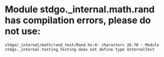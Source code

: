 # Module stdgo._internal.math.rand has compilation errors, please do not use:
```
stdgo/_internal/math/rand_test/Rand.hx:4: characters 26-70 : Module stdgo._internal.testing.Testing does not define type InternalTest

```

